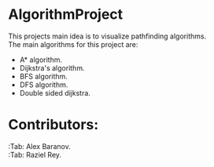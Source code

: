 # AlgorithmProject
This projects main idea is to visualize pathfinding algorithms.  
The main algorithms for this project are:
* A* algorithm.
* Dijkstra's algorithm.
* BFS algorithm.
* DFS algorithm.
* Double sided dijkstra.


# Contributors:
:Tab: Alex Baranov.  
:Tab: Raziel Rey.
